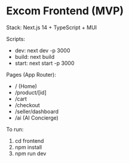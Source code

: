 # Excom Frontend (MVP)

Stack: Next.js 14 + TypeScript + MUI

Scripts:
- dev: next dev -p 3000
- build: next build
- start: next start -p 3000

Pages (App Router):
- / (Home)
- /product/[id]
- /cart
- /checkout
- /seller/dashboard
- /ai (AI Concierge)

To run:
1. cd frontend
2. npm install
3. npm run dev